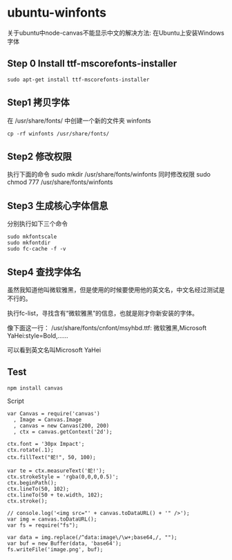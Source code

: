 # ubuntu-winfonts

关于ubuntu中node-canvas不能显示中文的解决方法: 在Ubuntu上安装Windows字体

## Step 0 Install ttf-mscorefonts-installer
```
sudo apt-get install ttf-mscorefonts-installer
```
## Step1 拷贝字体 
在 /usr/share/fonts/ 中创建一个新的文件夹 winfonts
```
cp -rf winfonts /usr/share/fonts/
```


## Step2 修改权限
执行下面的命令 
sudo mkdir /usr/share/fonts/winfonts 
同时修改权限 
sudo chmod 777 /usr/share/fonts/winfonts  


## Step3 生成核心字体信息 
分别执行如下三个命令 
```
sudo mkfontscale 
sudo mkfontdir 
sudo fc-cache -f -v 
```


## Step4 查找字体名 
虽然我知道他叫微软雅黑，但是使用的时候要使用他的英文名，中文名经过测试是不行的。 

执行fc-list，寻找含有“微软雅黑”的信息，也就是刚才你新安装的字体。 


像下面这一行： 
/usr/share/fonts/cnfont/msyhbd.ttf: 微软雅黑,Microsoft YaHei:style=Bold,...... 


可以看到英文名叫Microsoft YaHei 


##  Test

```
npm install canvas
```

Script

```
var Canvas = require('canvas')
  , Image = Canvas.Image
  , canvas = new Canvas(200, 200)
  , ctx = canvas.getContext('2d');

ctx.font = '30px Impact';
ctx.rotate(.1);
ctx.fillText("蛇!", 50, 100);

var te = ctx.measureText('蛇!');
ctx.strokeStyle = 'rgba(0,0,0,0.5)';
ctx.beginPath();
ctx.lineTo(50, 102);
ctx.lineTo(50 + te.width, 102);
ctx.stroke();

// console.log('<img src="' + canvas.toDataURL() + '" />');
var img = canvas.toDataURL();
var fs = require("fs");

var data = img.replace(/^data:image\/\w+;base64,/, "");
var buf = new Buffer(data, 'base64');
fs.writeFile('image.png', buf);
```